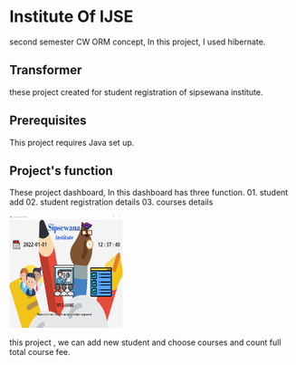 


# Institute Of IJSE

second semester CW ORM concept, In this project, I used hibernate.


## Transformer


these project created for student registration of sipsewana institute.


## Prerequisites


This project requires Java set up.


## Project's function 

These project dashboard,
In this dashboard has three function.
            01. student add
            02. student registration details
            03. courses details
             

<p>
<img src="src/lk/ijse/secondSem/hibernate/views/assets/readmeImage/readme1.png"  width="200" height="200">
 
</p>


this project , we can add new student and choose courses and count full total course fee.
